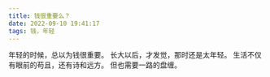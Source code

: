 ```yaml
---
title: 钱很重要么？
date: 2022-09-10 19:41:17
tags: 钱，年轻
---
```


年轻的时候，总以为钱很重要。
长大以后，才发觉，那时还是太年轻。
生活不仅有眼前的苟且，还有诗和远方。
但也需要一路的盘缠。
